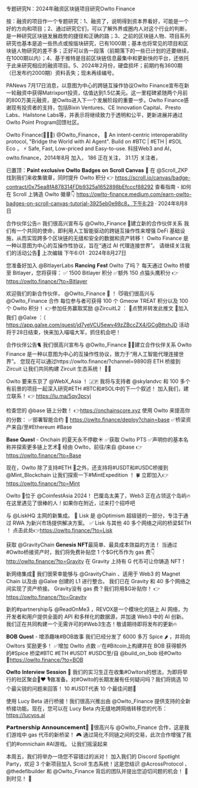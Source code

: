 专题研究N：2024年融资区块链项目研究Owlto Finance

按：融资的项目作一个专题研究：1、融资了，说明得到资本界看好，可能是一个好的方向和项目；2、通过研究它们，可以了解外界或圈内人对这个行业的判断，是一种研究区块链发展趋势的捷径和正确的路；3、之前的区块链人物、项目系列研究也基本是追一些热点或按版块研究，已有1000期；基本也将常见的项目和区块链人物研究的差不多；正好可以告一段落（前期落下的一些已计划的还要继续，在1000期以内）；4、基于推特是目前区块链信息最集中和更新快的平台，还依托于此来研究相应的融资项目。5、2024年2月份，硬盘损坏；前期约有3600期（已发布约2000期）资料丢失；现未再续编号。

PANews 7月17日消息，以意图为中心的跨链互操作协议Owlto Finance宣布在新一轮融资中获得Matrixport投资，估值达到1.5亿美元。这一里程碑紧随两个月前的800万美元融资，是Owlto进入下一个发展阶段的重要一步。Owlto Finance感谢现有投资者的支持，包括Bixin Ventures、CE Innovation Capital、Presto Labs、Hailstone Labs等，并表示将继续致力于透明和公平，更新进展并通过Owlto Point Program回馈社区。

Owlto Finance(🦉💛🦉)
@Owlto_Finance，
🦉 An intent-centric interoperability protocol, "Bridge the World with AI Agent". 
Build on #BTC | #ETH | #SOL Eco ，
⚡️ Safe, Fast, Low-priced and Easy-to-use.
科技Web3 and AI，owlto.finance，2014年8月 加入，
186 正在关注，
31.1万 关注者，


已置顶：𝐏𝐚𝐢𝐧𝐭 𝐞𝐱𝐜𝐥𝐮𝐬𝐢𝐯𝐞 𝐎𝐰𝐥𝐭𝐨 𝐁𝐚𝐝𝐠𝐞𝐬 𝐨𝐧 𝐒𝐜𝐫𝐨𝐥𝐥 𝐂𝐚𝐧𝐯𝐚𝐬 🎨
在
@Scroll_ZKP
找到我们来收集徽章，同时提升 Owlto 积分
👉 https://scroll.io/canvas/badge-contract/0x75ea8fA878314FDb9325a1652898bEfcccf88292
查看指南 - 如何在 Scroll 上铸造 Owlto 徽章👇
https://owlto-finance.medium.com/earn-owlto-badges-on-scroll-canvas-tutorial-3925eb0e98c8，下午8:29 · 2024年8月8日

合作伙伴公告🔥
我们很高兴宣布与
@Owlto_Finance
 🦉建立新的合作伙伴关系
我们有一个共同的使命，即利用人工智能驱动的跨链互操作性来增强 DeFi 基础设施，从而实现跨多个区块链的无缝和安全的数据和资产转移！
Owlto Finance 是一种以意图为中心的互操作性协议，旨在“通过 AI 代理连接世界”。
请继续关注我们的活动公告👀
上次编辑
下午6:01 · 2024年8月27日

您准备好加入
@BitlayerLabs
 𝐑𝐚𝐧𝐜𝐢𝐧𝐠 𝐅𝐞𝐬𝐭 Owlto 了吗？
每天通过 Owlto 桥接至 Bitlayer，您将获得：
✅ 1500 Bitlayer 积分
✅额外 150 点猫头鹰积分
👉 https://owlto.finance/?to=Bitlayer

欢迎我们的新合作伙伴， 
@Owlto_Finance
🦉 ！
😼我们很高兴与
@Owlto_Finance
合作
每位参与者可获得 100 个 Gmeow TREAT 积分以及 100 个 Owlto 积分！
👉参加任务赢取奖励
@ZircuitL2
 ：
💚点赞并转发此推文
💚加入我们
@Galxe
 ：（ https://app.galxe.com/quest/jd7yeVCU5ewv49zZBccZX4/GCgBttxhJD
活动将于28日结束，快来加入喵喵大军，抓住机会吧！

合作伙伴公告🐈
我们很高兴宣布与
@Owlto_Finance
 🦉💛建立合作伙伴关系
Owlto Finance 是一种以意图为中心的互操作性协议，致力于“用人工智能代理连接世界”。
您现在可以通过https://owlto.finance/?channel=9890将 ETH 桥接到 Zircuit
让我们共同构建 Zircuit 生态系统！ 💚💛

Owlto 要来东京了
@WebX_Asia
 ！ 🇯🇵
我将与支持者
@skylandvc
和 100 多个有前景的项目一起深入研究#ETH #BTC和#SOL中的下一个叙述！
加入我们，建立联系！
👉 https://lu.ma/5qy3pcyj

检查您的
@base
链上分数！
👉https://onchainscore.xyz
使用 Owlto 来提高你的分数：
✅部署智能合约
🔗 https://owlto.finance/deploy?chain=base 
✅桥梁资产来自/至#Ethereum #Base

𝐁𝐚𝐬𝐞 𝐐𝐮𝐞𝐬𝐭 - Onchain 的夏天永不停歇☀️
✅获取 Owlto PTS
✅声明你的基本名称并探索更多链上艺术🎨
经由 Owlto，前往/来自
@base
👉https://owlto.finance/?to=Base

现在，Owlto 除了支持#ETH 🎉之外，还支持将#USDT和#USDC桥接到
@Mint_Blockchain
让我们探索一下#MintExpedition ！ 🍀
立即加入👉 https://owlto.finance/?to=Mint

Owlto 🦉位于
@CoinfestAsia
 2024！
巴厘岛太美了，Web3 正在占领这个岛屿🔥
在这里遇见了很棒的人！如果你在附近，过来打个招呼吧

与
@LiskHQ
主网的新集成。 🎉
Lisk 是
@Optimism
超级链的一部分，专注于通过 RWA 为新兴市场提供解决方案。
✅ Lisk 与其他 40 多个网络之间的桥梁$ETH ！
点击此处👉https://owlto.finance/?to=Lisk

获取
@GravityChain
 𝐆𝐞𝐧𝐞𝐬𝐢𝐬 𝐍𝐅𝐓最简单、最具成本效益的方法！
当通过#Owlto桥接资产时，我们将免费补贴您 1 个$G代币作为 gas 费👇
http://owlto.finance/?to=Gravity
在 Gravity 上持有 G 代币可让你铸造 NFT！

新网络集成🎉
我们很荣幸能够与
@GravityChain
 、适用于 Web3 的 Magnet Chain 以及由
@Galxe
创建的 L1 进行整合。
我们已在 Gravity 和 40 多个网络之间实现了资产桥接。
Gravity没有 gas 费？我们将用$G补贴你！
👉 https://owlto.finance/?to=Gravity

新的#partnership与
@ReadOnMe3
，REVOX是一个模块化的链上 AI 网络，为开发者和用户提供全面的 API 和多样化的数据源，并加速 Web3 中的 AI 创新。
我们正在共同构建一个无需许可的#Web3生态！敬请期待即将发布的更新🔥

𝐁𝐎𝐁 𝐐𝐮𝐞𝐬𝐭 - 增添趣味#BOB故事
我们已经分发了 6000 多万 Spice 🌶️ ，并将向 Owltors 奖励更多！
✅增加 Owlto 点数
✅在#Bitcoin上构建并在 BOB 获得额外的#Spice
桥梁#BTC #ETH #USDT #USDC至/自
@build_on_bob
经#Owlto
🔗https://owlto.finance/?to=BOB

𝐎𝐰𝐥𝐭𝐨 𝐈𝐧𝐭𝐞𝐫𝐯𝐢𝐞𝐰 𝐒𝐞𝐬𝐬𝐢𝐨𝐧 📣
我们的实习生正在收集#Owltors的想法，为即将举行的社区聚会🦉❤️
🎙️做准备。对#Owlto的长期发展有任何疑问吗？我们将挑选 10 个最尖锐的问题来回答！
10 #USDT代表 10 个最佳问题👀

使用 Lucy Beta 进行桥接！我们很高兴推出由
@Owlto_Finance
提供支持的全新桥接功能。现在，您可以在 Lucy Beta 内无缝地跨网络转移您的代币： https://lucyos.ai

𝗣𝗮𝗿𝘁𝗻𝗲𝗿𝘀𝗵𝗶𝗽 𝗔𝗻𝗻𝗼𝘂𝗻𝗰𝗲𝗺𝗲𝗻𝘁🥳
🚀很高兴与
@Owlto_Finance
合作，这是我们游戏中 gas 代币的新桥梁！ 🎮
通过简化不同链之间的交易，此次合作增强了我们的#omnichain #AI游戏。
让我们摇滚起来

本周五，我们将举办一场您不容错过的派对！
加入我们的 Discord Spotlight Party，欢迎 3 个新项目加入 Scroll 生态系统！这是您结识
@AcrossProtocol
 、 
@thedefibuilder
和
@Owlto_Finance
背后的团队并提出您迫切问题的机会！ 💫
到时见！ 💃


